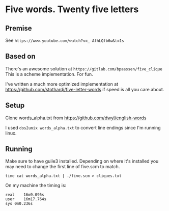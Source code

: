 # Five words. Twenty five letters

## Premise

See `https://www.youtube.com/watch?v=_-AfhLQfb6w&t=1s`

## Based on

There's an awesome solution at `https://gitlab.com/bpaassen/five_clique`
This is a scheme implementation. For fun.

I've written a much more optimized implementation at
https://github.com/stothardj/five-letter-words if speed is all you care about.

## Setup

Clone words\_alpha.txt from https://github.com/dwyl/english-words

I used `dos2unix words_alpha.txt` to convert line endings since I'm running
linux.

## Running

Make sure to have guile3 installed. Depending on where it's installed you may
need to change the first line of five.scm to match.

```
time cat words_alpha.txt | ./five.scm > cliques.txt
```

On my machine the timing is:

```
real	16m9.095s
user	16m17.764s
sys	0m0.236s
```

